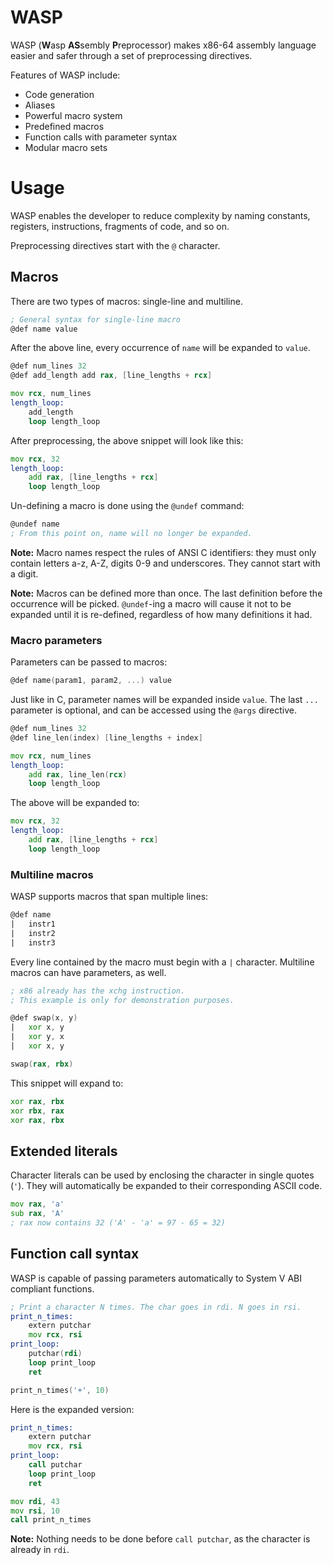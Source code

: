 # WASP
WASP (**W**asp **AS**sembly **P**reprocessor) makes x86-64 assembly language easier and safer through a set of preprocessing directives.

Features of WASP include:
- Code generation
- Aliases
- Powerful macro system
- Predefined macros
- Function calls with parameter syntax
- Modular macro sets

# Usage
WASP enables the developer to reduce complexity by naming constants, registers, instructions, fragments of code, and so on.

Preprocessing directives start with the `@` character.

## Macros
There are two types of macros: single-line and multiline.
```asm
; General syntax for single-line macro
@def name value
```

After the above line, every occurrence of `name` will be expanded to `value`.
```asm
@def num_lines 32
@def add_length add rax, [line_lengths + rcx]

mov rcx, num_lines
length_loop:
    add_length
    loop length_loop
```
After preprocessing, the above snippet will look like this:
```asm
mov rcx, 32
length_loop:
    add rax, [line_lengths + rcx]
    loop length_loop
```

Un-defining a macro is done using the `@undef` command:
```asm
@undef name
; From this point on, name will no longer be expanded.
```
**Note:** Macro names respect the rules of ANSI C identifiers: they must only contain letters a-z, A-Z, digits 0-9 and underscores. They cannot start with a digit.

**Note:** Macros can be defined more than once. The last definition before the occurrence will be picked. `@undef`-ing a macro will cause it not to be expanded until it is re-defined, regardless of how many definitions it had.

### Macro parameters
Parameters can be passed to macros:
```asm
@def name(param1, param2, ...) value
```

Just like in C, parameter names will be expanded inside `value`. The last `...` parameter is optional, and can be accessed using the `@args` directive.
```asm
@def num_lines 32
@def line_len(index) [line_lengths + index]

mov rcx, num_lines
length_loop:
    add rax, line_len(rcx)
    loop length_loop
```

The above will be expanded to:
```asm
mov rcx, 32
length_loop:
    add rax, [line_lengths + rcx]
    loop length_loop
```

### Multiline macros

WASP supports macros that span multiple lines:
```asm
@def name
|   instr1
|   instr2
|   instr3
```

Every line contained by the macro must begin with a `|` character. Multiline macros can have parameters, as well.
```asm
; x86 already has the xchg instruction.
; This example is only for demonstration purposes.

@def swap(x, y)
|   xor x, y
|   xor y, x
|   xor x, y

swap(rax, rbx)
```

This snippet will expand to:
```asm
xor rax, rbx
xor rbx, rax
xor rax, rbx
```

## Extended literals
Character literals can be used by enclosing the character in single quotes (`'`). They will automatically be expanded to their corresponding ASCII code.
```asm
mov rax, 'a'
sub rax, 'A'
; rax now contains 32 ('A' - 'a' = 97 - 65 = 32)
```

## Function call syntax

WASP is capable of passing parameters automatically to System V ABI compliant functions.
```asm
; Print a character N times. The char goes in rdi. N goes in rsi.
print_n_times:
    extern putchar
    mov rcx, rsi
print_loop:
    putchar(rdi)
    loop print_loop
    ret

print_n_times('+', 10)
```

Here is the expanded version:
```asm
print_n_times:
    extern putchar
    mov rcx, rsi
print_loop:
    call putchar
    loop print_loop
    ret

mov rdi, 43
mov rsi, 10
call print_n_times
```
**Note:** Nothing needs to be done before `call putchar`, as the character is already in `rdi`.
